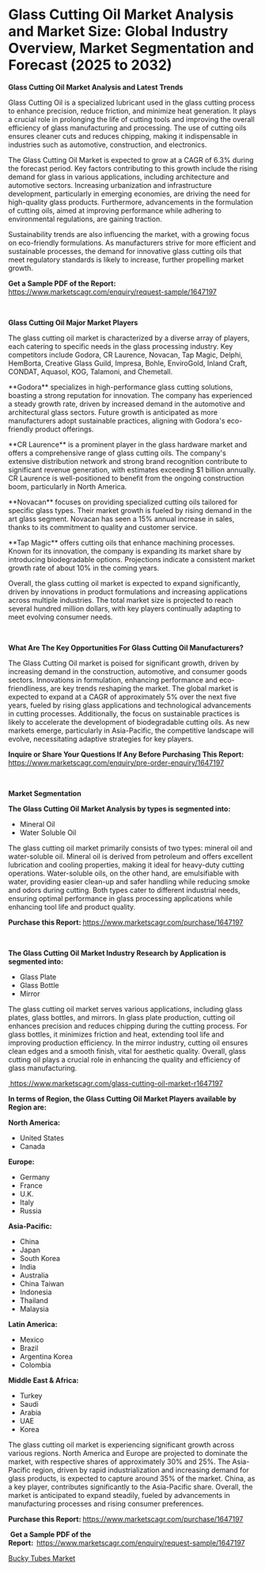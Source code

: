 <p><h1>Glass Cutting Oil Market Analysis and Market Size: Global Industry Overview, Market Segmentation and Forecast (2025 to 2032)</h1></p><p><strong>Glass Cutting Oil Market Analysis and Latest Trends</strong></p>
<p><p>Glass Cutting Oil is a specialized lubricant used in the glass cutting process to enhance precision, reduce friction, and minimize heat generation. It plays a crucial role in prolonging the life of cutting tools and improving the overall efficiency of glass manufacturing and processing. The use of cutting oils ensures cleaner cuts and reduces chipping, making it indispensable in industries such as automotive, construction, and electronics.</p><p>The Glass Cutting Oil Market is expected to grow at a CAGR of 6.3% during the forecast period. Key factors contributing to this growth include the rising demand for glass in various applications, including architecture and automotive sectors. Increasing urbanization and infrastructure development, particularly in emerging economies, are driving the need for high-quality glass products. Furthermore, advancements in the formulation of cutting oils, aimed at improving performance while adhering to environmental regulations, are gaining traction. </p><p>Sustainability trends are also influencing the market, with a growing focus on eco-friendly formulations. As manufacturers strive for more efficient and sustainable processes, the demand for innovative glass cutting oils that meet regulatory standards is likely to increase, further propelling market growth.</p></p>
<p><strong>Get a Sample PDF of the Report:&nbsp;</strong> <a href="https://www.marketscagr.com/enquiry/request-sample/1647197?utm_campaign=1932&utm_medium=2&utm_source=Github&utm_content=ia&utm_term=02042025&utm_id=glass-cutting-oil">https://www.marketscagr.com/enquiry/request-sample/1647197</a></p>
<p>&nbsp;</p>
<p><strong>Glass Cutting Oil Major Market Players</strong></p>
<p><p>The glass cutting oil market is characterized by a diverse array of players, each catering to specific needs in the glass processing industry. Key competitors include Godora, CR Laurence, Novacan, Tap Magic, Delphi, HemBorta, Creative Glass Guild, Impresa, Bohle, EnviroGold, Inland Craft, CONDAT, Aquasol, KOG, Talamoni, and Chemetall.</p><p>**Godora** specializes in high-performance glass cutting solutions, boasting a strong reputation for innovation. The company has experienced a steady growth rate, driven by increased demand in the automotive and architectural glass sectors. Future growth is anticipated as more manufacturers adopt sustainable practices, aligning with Godora's eco-friendly product offerings.</p><p>**CR Laurence** is a prominent player in the glass hardware market and offers a comprehensive range of glass cutting oils. The company's extensive distribution network and strong brand recognition contribute to significant revenue generation, with estimates exceeding $1 billion annually. CR Laurence is well-positioned to benefit from the ongoing construction boom, particularly in North America.</p><p>**Novacan** focuses on providing specialized cutting oils tailored for specific glass types. Their market growth is fueled by rising demand in the art glass segment. Novacan has seen a 15% annual increase in sales, thanks to its commitment to quality and customer service.</p><p>**Tap Magic** offers cutting oils that enhance machining processes. Known for its innovation, the company is expanding its market share by introducing biodegradable options. Projections indicate a consistent market growth rate of about 10% in the coming years.</p><p>Overall, the glass cutting oil market is expected to expand significantly, driven by innovations in product formulations and increasing applications across multiple industries. The total market size is projected to reach several hundred million dollars, with key players continually adapting to meet evolving consumer needs.</p></p>
<p>&nbsp;</p>
<p><strong>What Are The Key Opportunities For Glass Cutting Oil Manufacturers?</strong></p>
<p><p>The Glass Cutting Oil market is poised for significant growth, driven by increasing demand in the construction, automotive, and consumer goods sectors. Innovations in formulation, enhancing performance and eco-friendliness, are key trends reshaping the market. The global market is expected to expand at a CAGR of approximately 5% over the next five years, fueled by rising glass applications and technological advancements in cutting processes. Additionally, the focus on sustainable practices is likely to accelerate the development of biodegradable cutting oils. As new markets emerge, particularly in Asia-Pacific, the competitive landscape will evolve, necessitating adaptive strategies for key players.</p></p>
<p><strong>Inquire or Share Your Questions If Any Before Purchasing This Report:</strong> <a href="https://www.marketscagr.com/enquiry/pre-order-enquiry/1647197?utm_campaign=1932&utm_medium=2&utm_source=Github&utm_content=ia&utm_term=02042025&utm_id=glass-cutting-oil">https://www.marketscagr.com/enquiry/pre-order-enquiry/1647197</a></p>
<p>&nbsp;</p>
<p><strong>Market Segmentation</strong></p>
<p><strong>The Glass Cutting Oil Market Analysis by types is segmented into:</strong></p>
<p><ul><li>Mineral Oil</li><li>Water Soluble Oil</li></ul></p>
<p><p>The glass cutting oil market primarily consists of two types: mineral oil and water-soluble oil. Mineral oil is derived from petroleum and offers excellent lubrication and cooling properties, making it ideal for heavy-duty cutting operations. Water-soluble oils, on the other hand, are emulsifiable with water, providing easier clean-up and safer handling while reducing smoke and odors during cutting. Both types cater to different industrial needs, ensuring optimal performance in glass processing applications while enhancing tool life and product quality.</p></p>
<p><strong>Purchase this Report:&nbsp;</strong><a href="https://www.marketscagr.com/purchase/1647197?utm_campaign=1932&utm_medium=2&utm_source=Github&utm_content=ia&utm_term=02042025&utm_id=glass-cutting-oil">https://www.marketscagr.com/purchase/1647197</a></p>
<p>&nbsp;</p>
<p><strong>The Glass Cutting Oil Market Industry Research by Application is segmented into:</strong></p>
<p><ul><li>Glass Plate</li><li>Glass Bottle</li><li>Mirror</li></ul></p>
<p><p>The glass cutting oil market serves various applications, including glass plates, glass bottles, and mirrors. In glass plate production, cutting oil enhances precision and reduces chipping during the cutting process. For glass bottles, it minimizes friction and heat, extending tool life and improving production efficiency. In the mirror industry, cutting oil ensures clean edges and a smooth finish, vital for aesthetic quality. Overall, glass cutting oil plays a crucial role in enhancing the quality and efficiency of glass manufacturing.</p></p>
<p><a href="https://www.marketscagr.com/glass-cutting-oil-market-r1647197?utm_campaign=1932&utm_medium=2&utm_source=Github&utm_content=ia&utm_term=02042025&utm_id=glass-cutting-oil">&nbsp;https://www.marketscagr.com/glass-cutting-oil-market-r1647197</a></p>
<p><strong>In terms of Region, the Glass Cutting Oil Market Players available by Region are:</strong></p>
<p>
    <p> <strong> North America: </strong>
        <ul>
            <li>United States</li>
            <li>Canada</li>
        </ul>
        </p> 
    <p> <strong> Europe: </strong>
        <ul>
            <li>Germany</li>
            <li>France</li>
            <li>U.K.</li>
            <li>Italy</li>
            <li>Russia</li>
        </ul>
        </p> 
    <p> <strong> Asia-Pacific: </strong>
        <ul>
            <li>China</li>
            <li>Japan</li>
            <li>South Korea</li>
            <li>India</li>
            <li>Australia</li>
            <li>China Taiwan</li>
            <li>Indonesia</li>
            <li>Thailand</li>
            <li>Malaysia</li>
        </ul>
        </p> 
    <p> <strong> Latin America: </strong>
        <ul>
            <li>Mexico</li>
            <li>Brazil</li>
            <li>Argentina Korea</li>
            <li>Colombia</li>
        </ul>
        </p> 
    <p> <strong> Middle East & Africa: </strong>
        <ul>
            <li>Turkey</li>
            <li>Saudi</li>
            <li>Arabia</li>
            <li>UAE</li>
            <li>Korea</li>
        </ul>
    </p>
    </p>
<p><p>The glass cutting oil market is experiencing significant growth across various regions. North America and Europe are projected to dominate the market, with respective shares of approximately 30% and 25%. The Asia-Pacific region, driven by rapid industrialization and increasing demand for glass products, is expected to capture around 35% of the market. China, as a key player, contributes significantly to the Asia-Pacific share. Overall, the market is anticipated to expand steadily, fueled by advancements in manufacturing processes and rising consumer preferences.</p></p>
<p><strong>Purchase this Report: </strong><a href="https://www.marketscagr.com/purchase/1647197?utm_campaign=1932&utm_medium=2&utm_source=Github&utm_content=ia&utm_term=02042025&utm_id=glass-cutting-oil">https://www.marketscagr.com/purchase/1647197</a></p>
<p>&nbsp;<strong>Get a Sample PDF of the Report:&nbsp;&nbsp;</strong><a href="https://www.marketscagr.com/enquiry/request-sample/1647197?utm_campaign=1932&utm_medium=2&utm_source=Github&utm_content=ia&utm_term=02042025&utm_id=glass-cutting-oil">https://www.marketscagr.com/enquiry/request-sample/1647197</a></p>
<p><strong></strong></p>
<p><p><a href="https://github.com/luckyshygirl/Market-Research-Report-List-7/blob/main/bucky-tubes-market.md?utm_campaign=1932&utm_medium=2&utm_source=Github&utm_content=ia&utm_term=02042025&utm_id=glass-cutting-oil">Bucky Tubes Market</a></p></p>